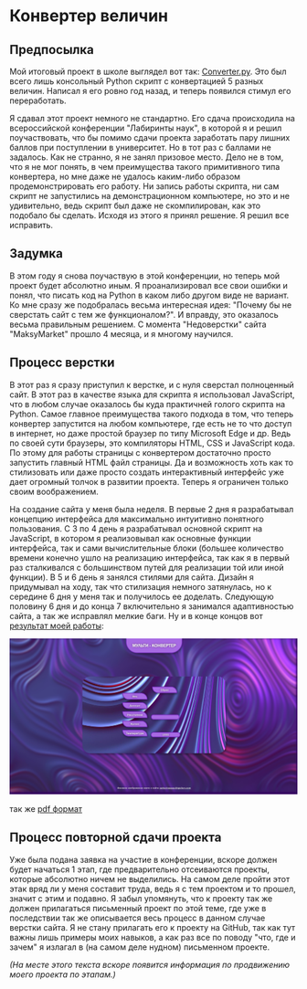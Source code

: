 # Конвертер величин

## Предпосылка

Мой итоговый проект в школе выглядел вот так: [Converter.py](Converter.py). Это был всего лишь консольный Python скрипт с конвертацией 5 разных величин. Написал я его ровно год назад, и теперь появился стимул его переработать.

Я сдавал этот проект немного не стандартно. Его сдача происходила на всероссийской конференции "Лабиринты наук", в которой я и решил поучаствовать, что бы помимо сдачи проекта заработать пару лишних баллов при поступлении в университет. Но в тот раз с баллами не задалось. Как не странно, я не занял призовое место. Дело не в том, что я не мог понять, в чем преимущества такого примитивного типа конвертера, но мне даже не удалось каким-либо образом продемонстрировать его работу. Ни запись работы скрипта, ни сам скрипт не запустились на демонстрационном компьютере, но это и не удивительно, ведь скрипт был даже не скомпилирован, как это подобало бы сделать. Исходя из этого я принял решение. Я решил все исправить.

## Задумка

В этом году я снова поучаствую в этой конференции, но теперь мой проект будет абсолютно иным. Я проанализировал все свои ошибки и понял, что писать код на Python в каком либо другом виде не вариант. Ко мне сразу же подобралась весьма интересная идея: "Почему бы не сверстать сайт с тем же функционалом?". И вправду, это оказалось весьма правильным решением. С момента "Недоверстки" сайта "MaksyMarket" прошло 4 месяца, и я многому научился. 

## Процесс верстки

В этот раз я сразу приступил к верстке, и с нуля сверстал полноценный сайт. В этот раз в качестве языка для скрипта я использовал JavaScript, что в любом случае оказалось бы куда практичней голого скрипта на Python. Самое главное преимущества такого подхода в том, что теперь конвертер запустится на любом компьютере, где есть не то что доступ в интернет, но даже простой браузер по типу Microsoft Edge и др. Ведь по своей сути браузеры, это компиляторы HTML, CSS и JavaScript кода. По этому для работы страницы с конвертером достаточно просто запустить главный HTML файл страницы. Да и возможность хоть как то стилизовать или даже просто создать интерактивный интерфейс уже дает огромный толчок в развитии проекта. Теперь я ограничен только своим воображением.

На создание сайта у меня была неделя. В первые 2 дня я разрабатывал концепцию интерфейса для максимально интуитивно понятного пользования. С 3 по 4 день я разрабатывал основной скрипт на JavaScript, в котором я реализовывал как основные функции интерфейса, так и сами вычислительные блоки (большее количество времени конечно ушло на реализацию интерфейса, так как я в первый раз сталкивался с большинством путей для реализации той или иной функции). В 5 и 6 день я занялся стилями для сайта. Дизайн я придумывал на ходу, так что стилизация немного затянулась, но к середине 6 дня у меня так и получилось ее доделать. Следующую половину 6 дня и до конца 7 включительно я занимался адаптивностью сайта, а так же исправлял мелкие баги. Ну и в конце концов вот [результат моей работы](index.html):

![Index](Converter.jpg)

так же [pdf формат](Converter.pdf)

## Процесс повторной сдачи проекта

Уже была подана заявка на участие в конференции, вскоре должен будет начаться 1 этап, где предварительно отсеиваются проекты, которые абсолютно ничем не выделились. На самом деле пройти этот этак вряд ли у меня составит труда, ведь я с тем проектом и то прошел, значит с этим и подавно. Я забыл упомянуть, что к проекту так же должен прилагаться письменный проект по этой теме, где уже в последствии так же описывается весь процесс в данном случае верстки сайта. Я не стану прилагать его к проекту на GitHub, так как тут важны лишь примеры моих навыков, а как раз все по поводу "что, где и зачем" я излагал в (на самом деле нудном) письменном проекте.

*(На месте этого текста вскоре появится информация по продвижению моего проекта по этапам.)*